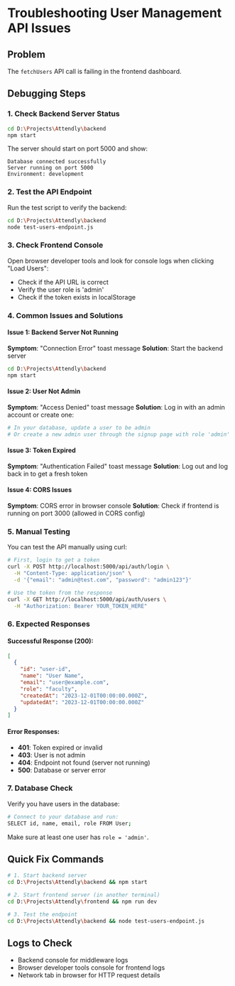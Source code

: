# Troubleshooting User Management API Issues

## Problem
The `fetchUsers` API call is failing in the frontend dashboard.

## Debugging Steps

### 1. Check Backend Server Status
```bash
cd D:\Projects\Attendly\backend
npm start
```

The server should start on port 5000 and show:
```
Database connected successfully
Server running on port 5000
Environment: development
```

### 2. Test the API Endpoint
Run the test script to verify the backend:
```bash
cd D:\Projects\Attendly\backend
node test-users-endpoint.js
```

### 3. Check Frontend Console
Open browser developer tools and look for console logs when clicking "Load Users":
- Check if the API URL is correct
- Verify the user role is 'admin'
- Check if the token exists in localStorage

### 4. Common Issues and Solutions

#### Issue 1: Backend Server Not Running
**Symptom**: "Connection Error" toast message
**Solution**: Start the backend server
```bash
cd D:\Projects\Attendly\backend
npm start
```

#### Issue 2: User Not Admin
**Symptom**: "Access Denied" toast message
**Solution**: Log in with an admin account or create one:
```bash
# In your database, update a user to be admin
# Or create a new admin user through the signup page with role 'admin'
```

#### Issue 3: Token Expired
**Symptom**: "Authentication Failed" toast message
**Solution**: Log out and log back in to get a fresh token

#### Issue 4: CORS Issues
**Symptom**: CORS error in browser console
**Solution**: Check if frontend is running on port 3000 (allowed in CORS config)

### 5. Manual Testing
You can test the API manually using curl:

```bash
# First, login to get a token
curl -X POST http://localhost:5000/api/auth/login \
  -H "Content-Type: application/json" \
  -d '{"email": "admin@test.com", "password": "admin123"}'

# Use the token from the response
curl -X GET http://localhost:5000/api/auth/users \
  -H "Authorization: Bearer YOUR_TOKEN_HERE"
```

### 6. Expected Responses

#### Successful Response (200):
```json
[
  {
    "id": "user-id",
    "name": "User Name",
    "email": "user@example.com",
    "role": "faculty",
    "createdAt": "2023-12-01T00:00:00.000Z",
    "updatedAt": "2023-12-01T00:00:00.000Z"
  }
]
```

#### Error Responses:
- **401**: Token expired or invalid
- **403**: User is not admin
- **404**: Endpoint not found (server not running)
- **500**: Database or server error

### 7. Database Check
Verify you have users in the database:
```bash
# Connect to your database and run:
SELECT id, name, email, role FROM User;
```

Make sure at least one user has `role = 'admin'`.

## Quick Fix Commands

```bash
# 1. Start backend server
cd D:\Projects\Attendly\backend && npm start

# 2. Start frontend server (in another terminal)
cd D:\Projects\Attendly\frontend && npm run dev

# 3. Test the endpoint
cd D:\Projects\Attendly\backend && node test-users-endpoint.js
```

## Logs to Check
- Backend console for middleware logs
- Browser developer tools console for frontend logs
- Network tab in browser for HTTP request details